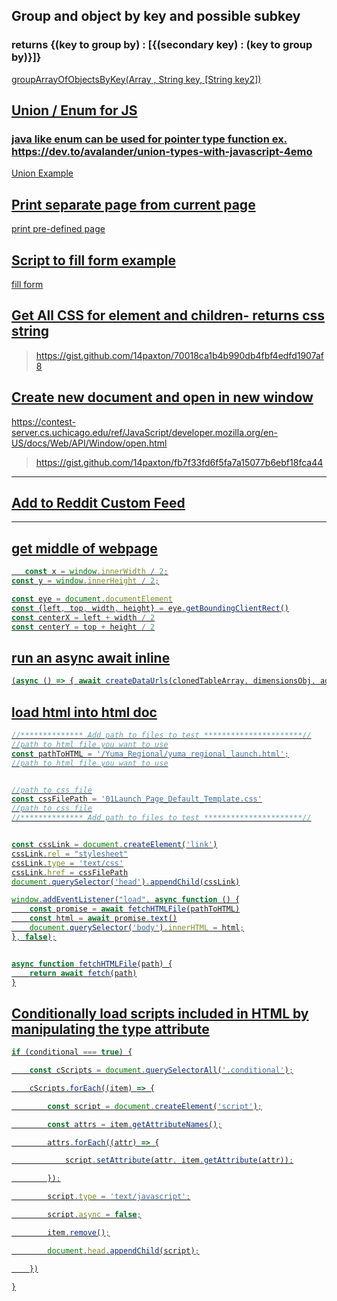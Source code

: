 ## Group and object by key and possible subkey

### returns {(key to group by) : [{(secondary key) : (key to group by)}]}

<a href="https://gist.github.com/14paxton/a87f5d47aaf678e89a1dfeffa51b46d9"> groupArrayOfObjectsByKey(Array<Object> , String key, [String key2]) </a>

## Union / Enum for JS

### java like enum can be used for pointer type function ex. https://dev.to/avalander/union-types-with-javascript-4emo

  <a href="https://gist.github.com/14paxton/685637fd8c513c7539a10f66b2386cfe"> Union Example </a> 

## Print separate page from current page

<a href="https://gist.github.com/14paxton/8bf4b0df10a7c4add52c9d4d2da88879"> print pre-defined page </a>

## Script to fill form example

<a href="https://gist.github.com/14paxton/fedc95a9b660e1625373bea6f92e4648"> fill form </a>

## Get All CSS for element and children- returns css string

> https://gist.github.com/14paxton/70018ca1b4b990db4fbf4edfd1907af8

## Create new document and open in new window

https://contest-server.cs.uchicago.edu/ref/JavaScript/developer.mozilla.org/en-US/docs/Web/API/Window/open.html

> https://gist.github.com/14paxton/fb7f33fd6f5fa7a15077b6ebf18fca44

---
## [Add to Reddit Custom Feed](https://gist.github.com/14paxton/63944ec7e8bcd0e7ee9b97e3dc6fd48e)
---

## get middle of webpage

```javascript
   const x = window.innerWidth / 2;
const y = window.innerHeight / 2;

const eye = document.documentElement
const {left, top, width, height} = eye.getBoundingClientRect()
const centerX = left + width / 2
const centerY = top + height / 2
```

## run an async await inline

```javascript
(async () => { await createDataUrls(clonedTableArray, dimensionsObj, additionalSlides, resolveURLCreation, rejectURL)})()
```

## load html into html doc

```javascript
//************** Add path to files to test **********************//
//path to html file you want to use
const pathToHTML = '/Yuma_Regional/yuma_regional_launch.html';
//path to html file you want to use


//path to css file
const cssFilePath = '01Launch_Page_Default_Template.css'
//path to css file
//************** Add path to files to test **********************//


const cssLink = document.createElement('link')
cssLink.rel = "stylesheet"
cssLink.type = 'text/css'
cssLink.href = cssFilePath
document.querySelector('head').appendChild(cssLink)

window.addEventListener("load", async function () {
    const promise = await fetchHTMLFile(pathToHTML)
    const html = await promise.text()
    document.querySelector('body').innerHTML = html;
}, false);


async function fetchHTMLFile(path) {
    return await fetch(path)
}
```

## Conditionally load scripts included in HTML by manipulating the type attribute

```javascript
if (conditional === true) {

    const cScripts = document.querySelectorAll('.conditional');

    cScripts.forEach((item) => {

        const script = document.createElement('script');

        const attrs = item.getAttributeNames();

        attrs.forEach((attr) => {

            script.setAttribute(attr, item.getAttribute(attr));

        });

        script.type = 'text/javascript';

        script.async = false;

        item.remove();

        document.head.appendChild(script);

    })

}
```

